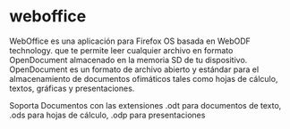 weboffice
=========

WebOffice es una aplicación para Firefox OS basada en WebODF technology. que te permite leer cualquier archivo en formato OpenDocument almacenado en la memoria SD de tu dispositivo. OpenDocument es un formato de archivo abierto y estándar para el almacenamiento de documentos ofimáticos tales como hojas de cálculo, textos, gráficas y presentaciones.

Soporta Documentos con las extensiones .odt para documentos de texto, .ods para hojas de cálculo, .odp para presentaciones
